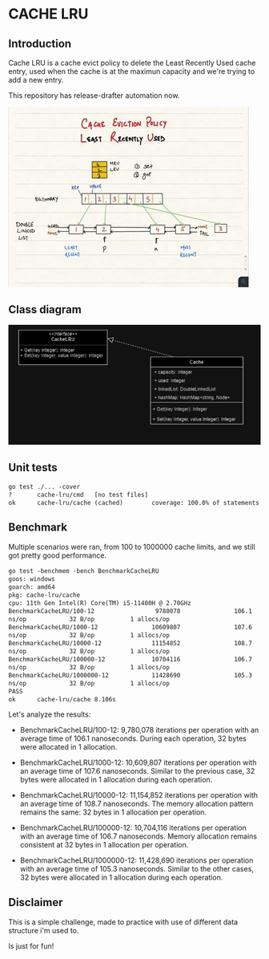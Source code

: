 # CACHE LRU

## Introduction

Cache LRU is a cache evict policy to delete the Least Recently Used cache entry, used when the cache is at the maximun capacity and we're trying to add a new entry.

This repository has release-drafter automation now.

![cache-lru-idea](./assets/cache-lru-idea)

## Class diagram

![class diagram](./assets/class-diagram.png)

## Unit tests

```
go test ./... -cover
?       cache-lru/cmd   [no test files]
ok      cache-lru/cache (cached)        coverage: 100.0% of statements
```

## Benchmark

Multiple scenarios were ran, from 100 to 1000000 cache limits, and we still got pretty good performance.



```
go test -benchmem -bench BenchmarkCacheLRU
goos: windows
goarch: amd64
pkg: cache-lru/cache
cpu: 11th Gen Intel(R) Core(TM) i5-11400H @ 2.70GHz
BenchmarkCacheLRU/100-12                 9780078               106.1 ns/op            32 B/op          1 allocs/op
BenchmarkCacheLRU/1000-12               10609807               107.6 ns/op            32 B/op          1 allocs/op
BenchmarkCacheLRU/10000-12              11154852               108.7 ns/op            32 B/op          1 allocs/op
BenchmarkCacheLRU/100000-12             10704116               106.7 ns/op            32 B/op          1 allocs/op
BenchmarkCacheLRU/1000000-12            11428690               105.3 ns/op            32 B/op          1 allocs/op
PASS
ok      cache-lru/cache 8.106s
```

Let's analyze the results:

* BenchmarkCacheLRU/100-12: 9,780,078 iterations per operation with an average time of 106.1 nanoseconds. During each operation, 32 bytes were allocated in 1 allocation.

* BenchmarkCacheLRU/1000-12: 10,609,807 iterations per operation with an average time of 107.6 nanoseconds. Similar to the previous case, 32 bytes were allocated in 1 allocation during each operation.

* BenchmarkCacheLRU/10000-12: 11,154,852 iterations per operation with an average time of 108.7 nanoseconds. The memory allocation pattern remains the same: 32 bytes in 1 allocation per operation.

* BenchmarkCacheLRU/100000-12: 10,704,116 iterations per operation with an average time of 106.7 nanoseconds. Memory allocation remains consistent at 32 bytes in 1 allocation per operation.

* BenchmarkCacheLRU/1000000-12: 11,428,690 iterations per operation with an average time of 105.3 nanoseconds. Similar to the other cases, 32 bytes were allocated in 1 allocation during each operation.

## Disclaimer

This is a simple challenge, made to practice with use of different data structure i'm used to.

Is just for fun!
